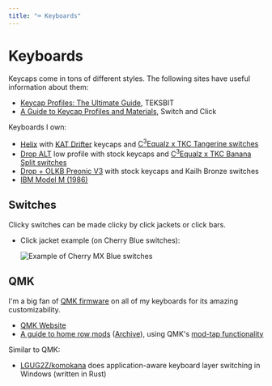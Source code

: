```yaml
---
title: "⌨ Keyboards"
---
```

# Keyboards

Keycaps come in tons of different styles. The following sites have useful
information about them:

- [Keycap Profiles: The Ultimate
  Guide](https://teksbit.com/keycap-profiles-guide/), TEKSBIT
- [A Guide to Keycap Profiles and
  Materials](https://switchandclick.com/ultimate-guide-to-picking-a-keycap-set-for-your-mechanical-keyboard/),
  Switch and Click

Keyboards I own:

- [Helix](https://github.com/MakotoKurauchi/helix) with [KAT
  Drifter](https://thekey.company/pages/kat-drifter) keycaps and
  [C<sup>3</sup>Equalz x TKC Tangerine
  switches](https://thekey.company/products/c3-tangerine-switches-r2)
- [Drop ALT](https://drop.com/buy/drop-alt-mechanical-keyboard) low profile with
  stock keycaps and [C<sup>3</sup>Equalz x TKC Banana Split
  switches](https://thekey.company/products/banana-split-switches)
- [Drop + OLKB Preonic V3](https://drop.com/buy/preonic-mechanical-keyboard)
  with stock keycaps and Kailh Bronze switches
- [IBM Model M (1986)](https://en.wikipedia.org/wiki/Model_M_keyboard)

## Switches

Clicky switches can be made clicky by click jackets or click bars.

- Click jacket example (on Cherry Blue switches):

  ![Example of Cherry MX Blue switches]( https://www.mechanicalkeyboards.com/switches/images/Cherry_MX_Blue_Switch_45469.gif )

## QMK

I'm a big fan of [QMK firmware](https://docs.qmk.fm/) on all of my keyboards for
its amazing customizability. 

- [QMK Website](https://qmk.fm)
- [A guide to home row mods](https://precondition.github.io/home-row-mods)
  ([Archive](https://archive.ph/vYS3I)), using QMK's [mod-tap
  functionality](https://docs.qmk.fm/#/mod_tap)

Similar to QMK:

- [LGUG2Z/komokana](https://github.com/LGUG2Z/komokana) does application-aware
  keyboard layer switching in Windows (written in Rust)

